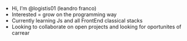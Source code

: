 - Hi, I’m @logistis01 (leandro franco)
- Interested = grow on the programming way
- Currently learning Js and all FrontEnd classical stacks
- Looking to collaborate on open projects and looking for oportunites of carrear


<!---
logistis01/logistis01 is a ✨ special ✨ repository because its `README.md` (this file) appears on your GitHub profile.
You can click the Preview link to take a look at your changes.
--->
